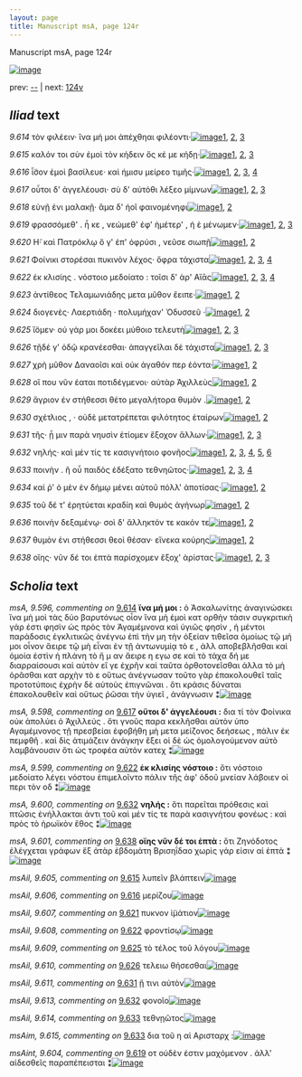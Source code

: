 ```yaml
---
layout: page
title: Manuscript msA, page 124r
---
```


Manuscript msA, page 124r

[![image](http://www.homermultitext.org/iipsrv?OBJ=IIP,1.0&FIF=/project/homer/pyramidal/deepzoom/hmt/vaimg/2017a/VA124RN_0296.tif&WID=100&CVT=JPEG)](http://www.homermultitext.org/ict2/?urn=urn:cite2:hmt:vaimg.2017a:VA124RN_0296)

prev:  [--](../--) | next:  [124v](../124v)

## *Iliad* text

*9.614* <a id="9.614"/> τὸν φιλέειν· ἵνα μή μοι ἀπέχθηαι φιλέοντι·[![image](http://www.homermultitext.org/iipsrv?OBJ=IIP,1.0&FIF=/project/homer/pyramidal/deepzoom/hmt/vaimg/2017a/VA124RN_0296.tif&RGN=0.1974,0.209,0.4198,0.0248&WID=1000&CVT=JPEG)](http://www.homermultitext.org/ict2/?urn=urn:cite2:hmt:vaimg.2017a:VA124RN_0296@0.1974,0.209,0.4198,0.0248)[1](#msA_9.667), [2](#msA_9.596), [3](#msA_9.1)

*9.615* <a id="9.615"/> καλόν τοι σὺν ἐμοὶ τὸν κήδειν ὅς κέ με κήδῃ·[![image](http://www.homermultitext.org/iipsrv?OBJ=IIP,1.0&FIF=/project/homer/pyramidal/deepzoom/hmt/vaimg/2017a/VA124RN_0296.tif&RGN=0.1954,0.2256,0.4198,0.0286&WID=1000&CVT=JPEG)](http://www.homermultitext.org/ict2/?urn=urn:cite2:hmt:vaimg.2017a:VA124RN_0296@0.1954,0.2256,0.4198,0.0286)[1](#msA_9.667), [2](#msAil_9.605), [3](#msA_9.1)

*9.616* <a id="9.616"/> ἶ̈σον ἐμοὶ βασίλευε· καὶ ήμισυ μείρεο τιμῆς·[![image](http://www.homermultitext.org/iipsrv?OBJ=IIP,1.0&FIF=/project/homer/pyramidal/deepzoom/hmt/vaimg/2017a/VA124RN_0296.tif&RGN=0.1934,0.2444,0.4198,0.0286&WID=1000&CVT=JPEG)](http://www.homermultitext.org/ict2/?urn=urn:cite2:hmt:vaimg.2017a:VA124RN_0296@0.1934,0.2444,0.4198,0.0286)[1](#msA_9.667), [2](#msAil_9.606), [3](#msA_9.597), [4](#msA_9.1)

*9.617* <a id="9.617"/> οὗτοι δ' ἀγγελέουσι· σὺ δ' αὐτόθι λέξεο μίμνων[![image](http://www.homermultitext.org/iipsrv?OBJ=IIP,1.0&FIF=/project/homer/pyramidal/deepzoom/hmt/vaimg/2017a/VA124RN_0296.tif&RGN=0.1904,0.2669,0.4198,0.0256&WID=1000&CVT=JPEG)](http://www.homermultitext.org/ict2/?urn=urn:cite2:hmt:vaimg.2017a:VA124RN_0296@0.1904,0.2669,0.4198,0.0256)[1](#msA_9.667), [2](#msA_9.598), [3](#msA_9.1)

*9.618* <a id="9.618"/> εὐνῇ ἐνι μαλακῇ· ἅμα δ' ἠοῖ φαινομένηφι[![image](http://www.homermultitext.org/iipsrv?OBJ=IIP,1.0&FIF=/project/homer/pyramidal/deepzoom/hmt/vaimg/2017a/VA124RN_0296.tif&RGN=0.1904,0.2872,0.4198,0.0256&WID=1000&CVT=JPEG)](http://www.homermultitext.org/ict2/?urn=urn:cite2:hmt:vaimg.2017a:VA124RN_0296@0.1904,0.2872,0.4198,0.0256)[1](#msA_9.667), [2](#msA_9.1)

*9.619* <a id="9.619"/> φρασσόμεθ' . ἦ κε , νεώμεθ' ἐφ' ἡμέτερ' , ἠ ὲ μένωμεν·[![image](http://www.homermultitext.org/iipsrv?OBJ=IIP,1.0&FIF=/project/homer/pyramidal/deepzoom/hmt/vaimg/2017a/VA124RN_0296.tif&RGN=0.1894,0.3038,0.4319,0.0256&WID=1000&CVT=JPEG)](http://www.homermultitext.org/ict2/?urn=urn:cite2:hmt:vaimg.2017a:VA124RN_0296@0.1894,0.3038,0.4319,0.0256)[1](#msA_9.667), [2](#msAint_9.604), [3](#msA_9.1)

*9.620* <a id="9.620"/> Η̃· καὶ Πατρόκλῳ ὅ γ' ἐπ' ὀφρύσι , νεῦσε σιωπῇ[![image](http://www.homermultitext.org/iipsrv?OBJ=IIP,1.0&FIF=/project/homer/pyramidal/deepzoom/hmt/vaimg/2017a/VA124RN_0296.tif&RGN=0.1894,0.3233,0.4319,0.0256&WID=1000&CVT=JPEG)](http://www.homermultitext.org/ict2/?urn=urn:cite2:hmt:vaimg.2017a:VA124RN_0296@0.1894,0.3233,0.4319,0.0256)[1](#msA_9.667), [2](#msA_9.1)

*9.621* <a id="9.621"/> Φοίνικι στορέσαι πυκινὸν λέχος· ὄφρα τάχιστα[![image](http://www.homermultitext.org/iipsrv?OBJ=IIP,1.0&FIF=/project/homer/pyramidal/deepzoom/hmt/vaimg/2017a/VA124RN_0296.tif&RGN=0.1894,0.3451,0.4319,0.0256&WID=1000&CVT=JPEG)](http://www.homermultitext.org/ict2/?urn=urn:cite2:hmt:vaimg.2017a:VA124RN_0296@0.1894,0.3451,0.4319,0.0256)[1](#msA_9.667), [2](#msAim_9.602), [3](#msAil_9.607), [4](#msA_9.1)

*9.622* <a id="9.622"/> ἐκ κλισίης . νόστοιο μεδοίατο : τοῖσι δ' ὰρ' Αἴᾱς[![image](http://www.homermultitext.org/iipsrv?OBJ=IIP,1.0&FIF=/project/homer/pyramidal/deepzoom/hmt/vaimg/2017a/VA124RN_0296.tif&RGN=0.1894,0.3647,0.4319,0.0256&WID=1000&CVT=JPEG)](http://www.homermultitext.org/ict2/?urn=urn:cite2:hmt:vaimg.2017a:VA124RN_0296@0.1894,0.3647,0.4319,0.0256)[1](#msA_9.667), [2](#msA_9.599), [3](#msAil_9.608), [4](#msA_9.1)

*9.623* <a id="9.623"/> ἀντίθεος Τελαμωνιάδης μετα μῦθον ἔειπε·[![image](http://www.homermultitext.org/iipsrv?OBJ=IIP,1.0&FIF=/project/homer/pyramidal/deepzoom/hmt/vaimg/2017a/VA124RN_0296.tif&RGN=0.1874,0.382,0.4319,0.0256&WID=1000&CVT=JPEG)](http://www.homermultitext.org/ict2/?urn=urn:cite2:hmt:vaimg.2017a:VA124RN_0296@0.1874,0.382,0.4319,0.0256)[1](#msA_9.667), [2](#msA_9.1)

*9.624* <a id="9.624"/> διογενὲς· Λαερτιάδη · πολυμήχαν' Ὀδυσσεῦ ·[![image](http://www.homermultitext.org/iipsrv?OBJ=IIP,1.0&FIF=/project/homer/pyramidal/deepzoom/hmt/vaimg/2017a/VA124RN_0296.tif&RGN=0.1874,0.4,0.4319,0.0256&WID=1000&CVT=JPEG)](http://www.homermultitext.org/ict2/?urn=urn:cite2:hmt:vaimg.2017a:VA124RN_0296@0.1874,0.4,0.4319,0.0256)[1](#msA_9.667), [2](#msA_9.1)

*9.625* <a id="9.625"/> ἴ̈ομεν· οὐ γάρ μοι δοκέει μύθοιο τελευτὴ[![image](http://www.homermultitext.org/iipsrv?OBJ=IIP,1.0&FIF=/project/homer/pyramidal/deepzoom/hmt/vaimg/2017a/VA124RN_0296.tif&RGN=0.1874,0.4188,0.4319,0.0256&WID=1000&CVT=JPEG)](http://www.homermultitext.org/ict2/?urn=urn:cite2:hmt:vaimg.2017a:VA124RN_0296@0.1874,0.4188,0.4319,0.0256)[1](#msA_9.667), [2](#msAil_9.609), [3](#msA_9.1)

*9.626* <a id="9.626"/> τῇδέ γ' ὁδῷ κρανέεσθαι· ἀπαγγεῖλαι δὲ τάχιστα[![image](http://www.homermultitext.org/iipsrv?OBJ=IIP,1.0&FIF=/project/homer/pyramidal/deepzoom/hmt/vaimg/2017a/VA124RN_0296.tif&RGN=0.1874,0.4406,0.4319,0.0256&WID=1000&CVT=JPEG)](http://www.homermultitext.org/ict2/?urn=urn:cite2:hmt:vaimg.2017a:VA124RN_0296@0.1874,0.4406,0.4319,0.0256)[1](#msA_9.667), [2](#msAil_9.610), [3](#msA_9.1)

*9.627* <a id="9.627"/> χρὴ μῦθον Δαναοῖσι καὶ οὐκ ἀγαθόν περ ἐόντα·[![image](http://www.homermultitext.org/iipsrv?OBJ=IIP,1.0&FIF=/project/homer/pyramidal/deepzoom/hmt/vaimg/2017a/VA124RN_0296.tif&RGN=0.1864,0.4579,0.4319,0.0256&WID=1000&CVT=JPEG)](http://www.homermultitext.org/ict2/?urn=urn:cite2:hmt:vaimg.2017a:VA124RN_0296@0.1864,0.4579,0.4319,0.0256)[1](#msA_9.667), [2](#msA_9.1)

*9.628* <a id="9.628"/> οἵ που νῦν έαται ποτιδέγμενοι· αὐτὰρ Ἀχιλλεὺς[![image](http://www.homermultitext.org/iipsrv?OBJ=IIP,1.0&FIF=/project/homer/pyramidal/deepzoom/hmt/vaimg/2017a/VA124RN_0296.tif&RGN=0.1834,0.4767,0.4319,0.0256&WID=1000&CVT=JPEG)](http://www.homermultitext.org/ict2/?urn=urn:cite2:hmt:vaimg.2017a:VA124RN_0296@0.1834,0.4767,0.4319,0.0256)[1](#msA_9.667), [2](#msA_9.1)

*9.629* <a id="9.629"/> ἄγριον ἐν στήθεσσι θέτο μεγαλήτορα θυμὸν .[![image](http://www.homermultitext.org/iipsrv?OBJ=IIP,1.0&FIF=/project/homer/pyramidal/deepzoom/hmt/vaimg/2017a/VA124RN_0296.tif&RGN=0.1834,0.4955,0.4319,0.0256&WID=1000&CVT=JPEG)](http://www.homermultitext.org/ict2/?urn=urn:cite2:hmt:vaimg.2017a:VA124RN_0296@0.1834,0.4955,0.4319,0.0256)[1](#msA_9.667), [2](#msA_9.1)

*9.630* <a id="9.630"/> σχέτλιος , · οὐδὲ μετατρέπεται φιλότητος ἑταίρων[![image](http://www.homermultitext.org/iipsrv?OBJ=IIP,1.0&FIF=/project/homer/pyramidal/deepzoom/hmt/vaimg/2017a/VA124RN_0296.tif&RGN=0.1834,0.5128,0.4319,0.0256&WID=1000&CVT=JPEG)](http://www.homermultitext.org/ict2/?urn=urn:cite2:hmt:vaimg.2017a:VA124RN_0296@0.1834,0.5128,0.4319,0.0256)[1](#msA_9.667), [2](#msA_9.1)

*9.631* <a id="9.631"/> τῆς· ᾗ μιν παρὰ νηυσὶν ἐτίομεν ἔξοχον ἄλλων·[![image](http://www.homermultitext.org/iipsrv?OBJ=IIP,1.0&FIF=/project/homer/pyramidal/deepzoom/hmt/vaimg/2017a/VA124RN_0296.tif&RGN=0.1824,0.5331,0.4319,0.0256&WID=1000&CVT=JPEG)](http://www.homermultitext.org/ict2/?urn=urn:cite2:hmt:vaimg.2017a:VA124RN_0296@0.1824,0.5331,0.4319,0.0256)[1](#msA_9.667), [2](#msAil_9.611), [3](#msA_9.1)

*9.632* <a id="9.632"/> νηλής· καὶ μέν τίς τε κασιγνήτοιο φονῆος[![image](http://www.homermultitext.org/iipsrv?OBJ=IIP,1.0&FIF=/project/homer/pyramidal/deepzoom/hmt/vaimg/2017a/VA124RN_0296.tif&RGN=0.1814,0.5549,0.4319,0.0256&WID=1000&CVT=JPEG)](http://www.homermultitext.org/ict2/?urn=urn:cite2:hmt:vaimg.2017a:VA124RN_0296@0.1814,0.5549,0.4319,0.0256)[1](#msA_9.667), [2](#msA_9.600), [3](#msAil_9.613), [4](#msAil_9.612), [5](#msAim_9.603), [6](#msA_9.1)

*9.633* <a id="9.633"/> ποινὴν . ἢ οὗ παιδὸς ἐδέξατο τεθνηῶτος·[![image](http://www.homermultitext.org/iipsrv?OBJ=IIP,1.0&FIF=/project/homer/pyramidal/deepzoom/hmt/vaimg/2017a/VA124RN_0296.tif&RGN=0.1814,0.5744,0.4319,0.0256&WID=1000&CVT=JPEG)](http://www.homermultitext.org/ict2/?urn=urn:cite2:hmt:vaimg.2017a:VA124RN_0296@0.1814,0.5744,0.4319,0.0256)[1](#msA_9.667), [2](#msAim_9.615), [3](#msAil_9.614), [4](#msA_9.1)

*9.634* <a id="9.634"/> καί ῥ' ὁ μὲν ἐν δήμῳ μένει αὐτοῦ πόλλ' ἀποτίσας·[![image](http://www.homermultitext.org/iipsrv?OBJ=IIP,1.0&FIF=/project/homer/pyramidal/deepzoom/hmt/vaimg/2017a/VA124RN_0296.tif&RGN=0.1814,0.5917,0.4319,0.0256&WID=1000&CVT=JPEG)](http://www.homermultitext.org/ict2/?urn=urn:cite2:hmt:vaimg.2017a:VA124RN_0296@0.1814,0.5917,0.4319,0.0256)[1](#msA_9.667), [2](#msA_9.1)

*9.635* <a id="9.635"/> τοῦ δέ τ' ἐρητύεται κραδίη καὶ θυμὸς ἀγήνωρ[![image](http://www.homermultitext.org/iipsrv?OBJ=IIP,1.0&FIF=/project/homer/pyramidal/deepzoom/hmt/vaimg/2017a/VA124RN_0296.tif&RGN=0.1784,0.609,0.4319,0.0256&WID=1000&CVT=JPEG)](http://www.homermultitext.org/ict2/?urn=urn:cite2:hmt:vaimg.2017a:VA124RN_0296@0.1784,0.609,0.4319,0.0256)[1](#msA_9.667), [2](#msA_9.1)

*9.636* <a id="9.636"/> ποινὴν δεξαμένῳ· σοὶ δ' ἄλληκτόν τε κακόν τε[![image](http://www.homermultitext.org/iipsrv?OBJ=IIP,1.0&FIF=/project/homer/pyramidal/deepzoom/hmt/vaimg/2017a/VA124RN_0296.tif&RGN=0.1764,0.6263,0.4319,0.0256&WID=1000&CVT=JPEG)](http://www.homermultitext.org/ict2/?urn=urn:cite2:hmt:vaimg.2017a:VA124RN_0296@0.1764,0.6263,0.4319,0.0256)[1](#msA_9.667), [2](#msA_9.1)

*9.637* <a id="9.637"/> θυμὸν ἐνι στήθεσσι θεοὶ θέσαν· εἵνεκα κούρης[![image](http://www.homermultitext.org/iipsrv?OBJ=IIP,1.0&FIF=/project/homer/pyramidal/deepzoom/hmt/vaimg/2017a/VA124RN_0296.tif&RGN=0.1754,0.6466,0.4319,0.0256&WID=1000&CVT=JPEG)](http://www.homermultitext.org/ict2/?urn=urn:cite2:hmt:vaimg.2017a:VA124RN_0296@0.1754,0.6466,0.4319,0.0256)[1](#msA_9.667), [2](#msA_9.1)

*9.638* <a id="9.638"/> οἴης· νῦν δέ τοι ἑπτὰ παρίσχομεν ἔξοχ' ἀρίστας·[![image](http://www.homermultitext.org/iipsrv?OBJ=IIP,1.0&FIF=/project/homer/pyramidal/deepzoom/hmt/vaimg/2017a/VA124RN_0296.tif&RGN=0.1733,0.6677,0.4319,0.0256&WID=1000&CVT=JPEG)](http://www.homermultitext.org/ict2/?urn=urn:cite2:hmt:vaimg.2017a:VA124RN_0296@0.1733,0.6677,0.4319,0.0256)[1](#msA_9.667), [2](#msA_9.601), [3](#msA_9.1)

## *Scholia* text

*msA, 9.596, commenting on* [9.614](#9.614)  <a id="msA_9.596"/> **ἵνα μή μοι :** ὁ Ἀσκαλωνίτης ἀναγινώσκει ἵνα μὴ μοὶ τὰς δύο βαρυτόνως οἷον ἵνα μὴ ἐμοὶ κατ ορθὴν τάσιν συγκριτικὴ γάρ ἐστι φησὶν ὡς πρὸς τὸν Ἀγαμέμνονα καὶ ὑγιῶς φησὶν , ἡ μέντοι παράδοσις ἐγκλιτικῶς ἀνέγνω ἐπὶ τὴν μη τὴν ὀξείαν τιθεῖσα ὁμοίως τῷ μή μοι οἶνον ἄειρε τῷ μὴ εἶναι ἐν τῇ ἀντωνυμίᾳ τὸ ε , ἀλλ αποβεβλῆσθαι καὶ ὁμοία ἐστὶν ἡ πλάνη τὸ ἤ μ αν ἄειρε η εγω σε καὶ τὸ τάχα δή με διαρραίσουσι καὶ αὐτὸν εἴ γε ἐχρῆν καὶ ταῦτα ὀρθοτονεῖσθαι ἀλλα τὸ μὴ ὁρᾶσθαι κατ αρχὴν τὸ ε οὕτως ἀνέγνωσαν τοῦτο γὰρ ἐπακολουθεῖ ταῖς προτοτύποις ἐχρὴν δὲ αὐτοὺς ἐπιγνῶναι . ὅτι κράσις δύναται ἐπακολουθεῖν καὶ οὕτως ῥῶσαι τὴν ὑγιεῖ , ἀνάγνωσιν ⁑[![image](http://www.homermultitext.org/iipsrv?OBJ=IIP,1.0&FIF=/project/homer/pyramidal/deepzoom/hmt/vaimg/2017a/VA124RN_0296.tif&RGN=0.2042,0.0939,0.6597,0.0759&WID=1000&CVT=JPEG)](http://www.homermultitext.org/ict2/?urn=urn:cite2:hmt:vaimg.2017a:VA124RN_0296@0.2042,0.0939,0.6597,0.0759)

*msA, 9.598, commenting on* [9.617](#9.617)  <a id="msA_9.598"/> **οὔτοι δ' ἀγγελέουσι :** δια τί τὸν Φοίνικα οὐκ ἀπολύει ὁ Ἀχιλλεύς . ὅτι γνοῦς παρα κεκλῆσθαι αὐτὸν ὑπο Αγαμέμνονος τῇ πρεσβείαι ἐφοβήθη μὴ μετα μείζονος δεήσεως , πάλιν ἐκ πεμφθῆ . καὶ δὶς ἀτιμάζειν ἀνάγκην ἕξει οἱ δὲ ὡς ὁμολογούμενον αὐτὸ λαμβάνουσιν ὅτι ὡς τροφέα αὐτὸν κατεχ ⁑[![image](http://www.homermultitext.org/iipsrv?OBJ=IIP,1.0&FIF=/project/homer/pyramidal/deepzoom/hmt/vaimg/2017a/VA124RN_0296.tif&RGN=0.5195,0.1833,0.3544,0.0841&WID=1000&CVT=JPEG)](http://www.homermultitext.org/ict2/?urn=urn:cite2:hmt:vaimg.2017a:VA124RN_0296@0.5195,0.1833,0.3544,0.0841)

*msA, 9.599, commenting on* [9.622](#9.622)  <a id="msA_9.599"/> **ἐκ κλισίης νόστοιο :** ὅτι νόστοιο μεδοίατο λέγει νόστου ἐπιμελοῖντο πάλιν τῆς ἀφ' ὁδοῦ μνείαν λάβοιεν οἱ περι τὸν οδ ⁑[![image](http://www.homermultitext.org/iipsrv?OBJ=IIP,1.0&FIF=/project/homer/pyramidal/deepzoom/hmt/vaimg/2017a/VA124RN_0296.tif&RGN=0.6016,0.2637,0.2282,0.0458&WID=1000&CVT=JPEG)](http://www.homermultitext.org/ict2/?urn=urn:cite2:hmt:vaimg.2017a:VA124RN_0296@0.6016,0.2637,0.2282,0.0458)

*msA, 9.600, commenting on* [9.632](#9.632)  <a id="msA_9.600"/> **νηλής :** ὅτι παρεῖται πρόθεσις καὶ πτῶσις ἐνήλλακται ἀντι τοῦ καὶ μέν τίς τε παρὰ κασιγνήτου φονέως : καὶ πρὸς τὸ ἡρωϊκὸν ἔθος ⁑[![image](http://www.homermultitext.org/iipsrv?OBJ=IIP,1.0&FIF=/project/homer/pyramidal/deepzoom/hmt/vaimg/2017a/VA124RN_0296.tif&RGN=0.1792,0.7062,0.6336,0.0353&WID=1000&CVT=JPEG)](http://www.homermultitext.org/ict2/?urn=urn:cite2:hmt:vaimg.2017a:VA124RN_0296@0.1792,0.7062,0.6336,0.0353)

*msA, 9.601, commenting on* [9.638](#9.638)  <a id="msA_9.601"/> **οἴης νῦν δέ τοι ἑπτὰ :** ὅτι Ζηνόδοτος ἐλέγχεται γράφων ἕξ ἀτὰρ ἑβδομάτη Βρισηΐδαo χωρὶς γάρ εἰσιν αἱ ἑπτά ⁑[![image](http://www.homermultitext.org/iipsrv?OBJ=IIP,1.0&FIF=/project/homer/pyramidal/deepzoom/hmt/vaimg/2017a/VA124RN_0296.tif&RGN=0.1872,0.7243,0.6336,0.0173&WID=1000&CVT=JPEG)](http://www.homermultitext.org/ict2/?urn=urn:cite2:hmt:vaimg.2017a:VA124RN_0296@0.1872,0.7243,0.6336,0.0173)

*msAil, 9.605, commenting on* [9.615](#9.615)  <a id="msAil_9.605"/> λυπεῖν βλάπτειν[![image](http://www.homermultitext.org/iipsrv?OBJ=IIP,1.0&FIF=/project/homer/pyramidal/deepzoom/hmt/vaimg/2017a/VA124RN_0296.tif&RGN=0.3974,0.2254,0.0761,0.0165&WID=1000&CVT=JPEG)](http://www.homermultitext.org/ict2/?urn=urn:cite2:hmt:vaimg.2017a:VA124RN_0296@0.3974,0.2254,0.0761,0.0165)

*msAil, 9.606, commenting on* [9.616](#9.616)  <a id="msAil_9.606"/> μερίζου[![image](http://www.homermultitext.org/iipsrv?OBJ=IIP,1.0&FIF=/project/homer/pyramidal/deepzoom/hmt/vaimg/2017a/VA124RN_0296.tif&RGN=0.4885,0.2479,0.045,0.0135&WID=1000&CVT=JPEG)](http://www.homermultitext.org/ict2/?urn=urn:cite2:hmt:vaimg.2017a:VA124RN_0296@0.4885,0.2479,0.045,0.0135)

*msAil, 9.607, commenting on* [9.621](#9.621)  <a id="msAil_9.607"/> πυκνον ἰ̈μάτιον[![image](http://www.homermultitext.org/iipsrv?OBJ=IIP,1.0&FIF=/project/homer/pyramidal/deepzoom/hmt/vaimg/2017a/VA124RN_0296.tif&RGN=0.3514,0.3441,0.0621,0.0135&WID=1000&CVT=JPEG)](http://www.homermultitext.org/ict2/?urn=urn:cite2:hmt:vaimg.2017a:VA124RN_0296@0.3514,0.3441,0.0621,0.0135)

*msAil, 9.608, commenting on* [9.622](#9.622)  <a id="msAil_9.608"/> φροντίσῳ[![image](http://www.homermultitext.org/iipsrv?OBJ=IIP,1.0&FIF=/project/homer/pyramidal/deepzoom/hmt/vaimg/2017a/VA124RN_0296.tif&RGN=0.3764,0.3614,0.0621,0.0135&WID=1000&CVT=JPEG)](http://www.homermultitext.org/ict2/?urn=urn:cite2:hmt:vaimg.2017a:VA124RN_0296@0.3764,0.3614,0.0621,0.0135)

*msAil, 9.609, commenting on* [9.625](#9.625)  <a id="msAil_9.609"/> τὸ τέλος τοῦ λόγου[![image](http://www.homermultitext.org/iipsrv?OBJ=IIP,1.0&FIF=/project/homer/pyramidal/deepzoom/hmt/vaimg/2017a/VA124RN_0296.tif&RGN=0.4895,0.4207,0.0621,0.0135&WID=1000&CVT=JPEG)](http://www.homermultitext.org/ict2/?urn=urn:cite2:hmt:vaimg.2017a:VA124RN_0296@0.4895,0.4207,0.0621,0.0135)

*msAil, 9.610, commenting on* [9.626](#9.626)  <a id="msAil_9.610"/> τελειω θήσεσθαι[![image](http://www.homermultitext.org/iipsrv?OBJ=IIP,1.0&FIF=/project/homer/pyramidal/deepzoom/hmt/vaimg/2017a/VA124RN_0296.tif&RGN=0.3263,0.4373,0.0861,0.0135&WID=1000&CVT=JPEG)](http://www.homermultitext.org/ict2/?urn=urn:cite2:hmt:vaimg.2017a:VA124RN_0296@0.3263,0.4373,0.0861,0.0135)

*msAil, 9.611, commenting on* [9.631](#9.631)  <a id="msAil_9.611"/> ᾔ τινι αὐτὸν[![image](http://www.homermultitext.org/iipsrv?OBJ=IIP,1.0&FIF=/project/homer/pyramidal/deepzoom/hmt/vaimg/2017a/VA124RN_0296.tif&RGN=0.2342,0.5312,0.0861,0.0135&WID=1000&CVT=JPEG)](http://www.homermultitext.org/ict2/?urn=urn:cite2:hmt:vaimg.2017a:VA124RN_0296@0.2342,0.5312,0.0861,0.0135)

*msAil, 9.613, commenting on* [9.632](#9.632)  <a id="msAil_9.613"/> φονοῖο[![image](http://www.homermultitext.org/iipsrv?OBJ=IIP,1.0&FIF=/project/homer/pyramidal/deepzoom/hmt/vaimg/2017a/VA124RN_0296.tif&RGN=0.5135,0.5552,0.021,0.0135&WID=1000&CVT=JPEG)](http://www.homermultitext.org/ict2/?urn=urn:cite2:hmt:vaimg.2017a:VA124RN_0296@0.5135,0.5552,0.021,0.0135)

*msAil, 9.614, commenting on* [9.633](#9.633)  <a id="msAil_9.614"/> τεθνῃῶτος[![image](http://www.homermultitext.org/iipsrv?OBJ=IIP,1.0&FIF=/project/homer/pyramidal/deepzoom/hmt/vaimg/2017a/VA124RN_0296.tif&RGN=0.4895,0.5763,0.021,0.0135&WID=1000&CVT=JPEG)](http://www.homermultitext.org/ict2/?urn=urn:cite2:hmt:vaimg.2017a:VA124RN_0296@0.4895,0.5763,0.021,0.0135)

*msAim, 9.615, commenting on* [9.633](#9.633)  <a id="msAim_9.615"/> δια τοῦ η αἱ Αρισταρχ :[![image](http://www.homermultitext.org/iipsrv?OBJ=IIP,1.0&FIF=/project/homer/pyramidal/deepzoom/hmt/vaimg/2017a/VA124RN_0296.tif&RGN=0.5245,0.5718,0.0711,0.0158&WID=1000&CVT=JPEG)](http://www.homermultitext.org/ict2/?urn=urn:cite2:hmt:vaimg.2017a:VA124RN_0296@0.5245,0.5718,0.0711,0.0158)

*msAint, 9.604, commenting on* [9.619](#9.619)  <a id="msAint_9.604"/> οτ οὐδὲν ἐστιν μαχόμενον . ἀλλ' αἱδεσθεῖς παραπέπεισται ⁑[![image](http://www.homermultitext.org/iipsrv?OBJ=IIP,1.0&FIF=/project/homer/pyramidal/deepzoom/hmt/vaimg/2017a/VA124RN_0296.tif&RGN=0.1191,0.3013,0.0761,0.0518&WID=1000&CVT=JPEG)](http://www.homermultitext.org/ict2/?urn=urn:cite2:hmt:vaimg.2017a:VA124RN_0296@0.1191,0.3013,0.0761,0.0518)